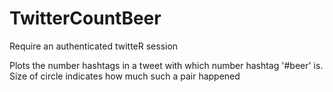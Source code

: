 TwitterCountBeer
================
Require an authenticated twitteR session

Plots the number hashtags in a tweet with which number hashtag '#beer' is.
Size of circle indicates how much such a pair happened
